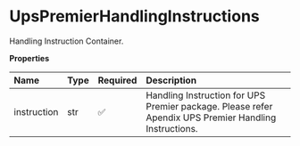 # UpsPremierHandlingInstructions

Handling Instruction Container.

**Properties**

| Name        | Type | Required | Description                                                                                           |
| :---------- | :--- | :------- | :---------------------------------------------------------------------------------------------------- |
| instruction | str  | ✅       | Handling Instruction for UPS Premier package. Please refer Apendix UPS Premier Handling Instructions. |

<!-- This file was generated by liblab | https://liblab.com/ -->
